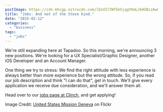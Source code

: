 ```yaml
---
postImage: https://cdn-bhcgp.nitrocdn.com/lQsUIlYWTGkhjqgYKmLJkHSBczAwGDPM/assets/static/optimized/rev-f8d7f54/wp-content/uploads/2015/02/Jobs.jpg.webp
title: "Jobs. And not of the Steve kind."
date: "2015-02-12"
categories: 
  - "business"
tags: 
  - "jobs"
---
```


We're still expanding here at Tapadoo. So this morning, we're announcing 3 new positions. We're looking for a UX Specialist/Graphic Designer, another iOS Developer and an Account Manager.

One thing we try to stress: We find the right attitude with less experience is always better than more experience but the wrong attitude. So, if you read our job description and think "I can do that", get in touch. We'll give every application we receive due consideration, and we'll answer them all.

Head over to our [jobs page at Clinch](https://tapadoo.clinch.io/jobs), and get applying!

Image Credit: [United States Mission Geneva](https://www.flickr.com/photos/us-mission/) on Flickr
